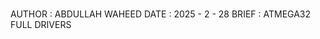 
# 
 <span> AUTHOR : ABDULLAH WAHEED </span> 
 DATE   : 2025 - 2 - 28 
 BRIEF  : ATMEGA32 FULL DRIVERS 
